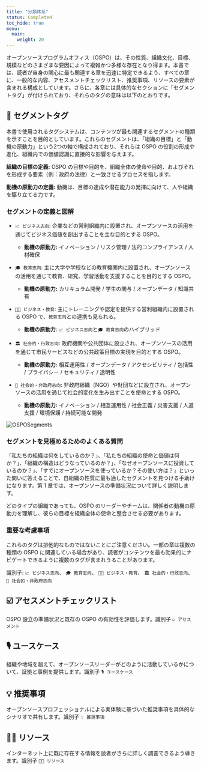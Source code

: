 ```yaml
---
title: "分類体系"
status: Completed
toc_hide: true
menu:
  main:
    weight: 20
---
```


オープンソースプログラムオフィス（OSPO）は、その性質、組織文化、目標、規模などのさまざまな要因によって複雑かつ多様な存在となり得ます。本書では、読者が自身の関心に最も関連する章を迅速に特定できるよう、すべての章に、一般的な内容、アセスメントチェックリスト、推奨事項、リソースの要素が含まれる構成としています。さらに、各章には具体的なセクションに「セグメントタグ」が付けられており、それらのタグの意味は以下のとおりです。

## 🔖 セグメントタグ

本書で使用されるタグシステムは、コンテンツが最も関連するセグメントの種類を示すことを目的としています。これらのセグメントは、「組織の目標」と「動機の原動力」という2つの軸で構成されており、それらは OSPO の役割の形成や進化、組織内での価値認識に直接的な影響を与えます。

**組織の目標の定義:**
OSPO の目標や目的を、組織全体の使命や目的、およびそれを形成する要素（例：政府の法律）と一致させるプロセスを指します。

**動機の原動力の定義:**
動機は、目標の達成や潜在能力の発揮に向けて、人や組織を駆り立てる力です。

### セグメントの定義と図解

* `📈 ビジネス志向`: 企業などの営利組織内に設置され、オープンソースの活用を通じてビジネス価値を創出することを主な目的とする OSPO。

  * **動機の原動力:** イノベーション / リスク管理 / 法的コンプライアンス / 人材確保

* `🎓 教育志向`: 主に大学や学校などの教育機関内に設置され、オープンソースの活用を通じて教育、研究、学習活動を支援することを目的とする OSPO。

  * **動機の原動力:** カリキュラム開発 / 学生の関与 / オープンデータ / 知識共有

* `👩‍🏫 ビジネス・教育`: 主にトレーニングや認定を提供する営利組織内に設置される OSPO で、`教育志向`との連携も見られる。

  * **動機の原動力**: `📈 ビジネス志向`と`🎓 教育志向`のハイブリッド

* `🏛 社会的・行政志向`: 政府機関や公共団体に設立され、オープンソースの活用を通じて市民サービスなどの公共政策目標の実現を目的とする OSPO。

  * **動機の原動力:** 相互運用性 / オープンデータ / アクセシビリティ / 包括性 / プライバシー / セキュリティ / 透明性

* `🌳 社会的・非政府志向`: 非政府組織（NGO）や財団などに設立され、オープンソースの活用を通じて社会的変化を生み出すことを使命とする OSPO。

  * **動機の原動力:** イノベーション / 相互運用性 / 社会正義 / 災害支援 / 人道支援 / 環境保護 / 持続可能な開発

![OSPOSegments](https://github.com/todogroup/ospology/assets/43671777/c589df58-dcba-4237-b95a-e8dd5228be81)

### セグメントを見極めるためのよくある質問

「私たちの組織は何をしているのか？」、「私たちの組織の使命と価値は何か？」、「組織の構造はどうなっているのか？」、「なぜオープンソースに投資しているのか？」、「すでにオープンソースを使っているか？その使い方は？」といった問いに答えることで、自組織の性質に最も適したセグメントを見つける手助けになります。第 1 章では、オープンソースの準備状況について詳しく説明します。

どのタイプの組織であっても、OSPO のリーダーやチームは、関係者の動機の原動力を理解し、彼らの目標を組織全体の使命と整合させる必要があります。

### 重要な考慮事項

これらのタグは排他的なものではないことにご注意ください。一部の章は複数の種類の OSPO に関連している場合があり、読者がコンテンツを最も効果的にナビゲートできるように複数のタグが含まれうることがあります。

識別子:
`📈 ビジネス志向`、
`🎓 教育志向`、
`👩‍🏫 ビジネス・教育`、
`🏛 社会的・行政志向`、
`🌳 社会的・非政府志向`

## ☑️ アセスメントチェックリスト

OSPO 設立の準備状況と既存の OSPO の有効性を評価します。識別子 `☑️ アセスメント`

## 🎙 ユースケース

組織や地域を超えて、オープンソースリーダーがどのように活動しているかについて、証拠と事例を提供します。識別子 `🎙 ユースケース`

## 💡 推奨事項

オープンソースプロフェッショナルによる実体験に基づいた推奨事項を具体的なシナリオで共有します。識別子 `💡 推奨事項`

## 🧑‍🏫 リソース

インターネット上に既に存在する情報を読者がさらに詳しく調査できるよう導きます。識別子 `🧑‍🏫 リソース`
